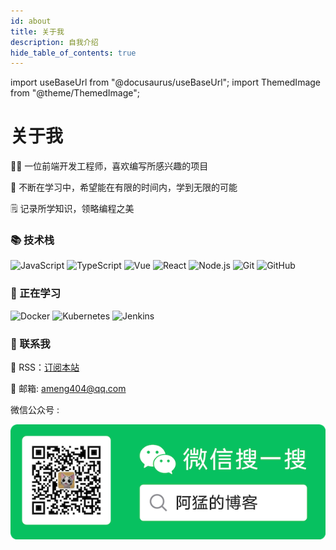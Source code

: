 ```yaml
---
id: about
title: 关于我
description: 自我介绍
hide_table_of_contents: true
---
```


import useBaseUrl from "@docusaurus/useBaseUrl";
import ThemedImage from "@theme/ThemedImage";

<h1 style={{ textAlign: "center" }}>关于我</h1>

👨‍💻 一位前端开发工程师，喜欢编写所感兴趣的项目

🌱 不断在学习中，希望能在有限的时间内，学到无限的可能

🗒️ 记录所学知识，领略编程之美

### 📚 技术栈

![JavaScript](https://img.shields.io/badge/-JavaScript-333333?style=flat&logo=javascript)
![TypeScript](https://img.shields.io/badge/-TypeScript-333333?style=flat&logo=typescript)
![Vue](https://img.shields.io/badge/-Vue-333333?style=flat&logo=vue.js)
![React](https://img.shields.io/badge/-React-333333?style=flat&logo=react)
![Node.js](https://img.shields.io/badge/-Node-333333?style=flat&logo=node.js)
![Git](https://img.shields.io/badge/-Git-333333?style=flat-square&logo=git)
![GitHub](https://img.shields.io/badge/-GitHub-333333?style=flat-square&logo=github)

### 🔭 正在学习

![Docker](https://img.shields.io/badge/-Docker-333333?style=flat&logo=Docker)
![Kubernetes](https://img.shields.io/badge/-Kubernetes-333333?style=flat&logo=Kubernetes)
![Jenkins](https://img.shields.io/badge/-Jenkins-333333?style=flat&logo=Jenkins)

### 💬 联系我

📢 RSS：[订阅本站](https://feedly.com/i/subscription/feed/https://iameng.cn/rss.xml)

📮 邮箱: [ameng404@qq.com](mailto:ameng404@qq.com)

微信公众号 :

<img src="./public/img/gzh.png" />
